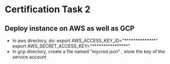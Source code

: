 # Certification Task 2

## Deploy instance on AWS as well as GCP

* In aws directory, do: 
  export AWS_ACCESS_KEY_ID="**************"
  export AWS_SECRET_ACCESS_KEY="****************"
* In gcp directory, create a file named "mycred.json" , store the key of the service account

